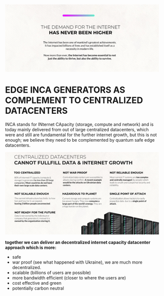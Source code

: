 ![image alt text](img/demand_never_higher.png)

# EDGE INCA GENERATORS AS COMPLEMENT TO CENTRALIZED DATACENTERS

INCA stands for INternet CApacity (storage, compute and network) and is today mainly delivered from out of large centralized datacenters, which were and still are fundamental for the further internet growth, but this is not enough; we believe they need to be complemented by quantum safe edge datacenters.

![image alt text](img/centralized_dc_issues.png)

**together we can deliver an decentralized internet capacity datacenter approach which is more:**

* safe
* war proof (see what happened with Ukraine), we are much more decentralized.
* scalable (billions of users are possible)
* more bandwidth efficient (closer to where the users are)
* cost effective and green
* potentially carbon neutral